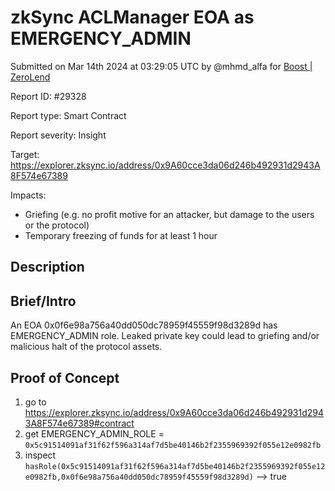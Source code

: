
# zkSync ACLManager EOA as EMERGENCY_ADMIN

Submitted on Mar 14th 2024 at 03:29:05 UTC by @mhmd_alfa for [Boost | ZeroLend](https://immunefi.com/bounty/zerolend-boost/)

Report ID: #29328

Report type: Smart Contract

Report severity: Insight

Target: https://explorer.zksync.io/address/0x9A60cce3da06d246b492931d2943A8F574e67389

Impacts:
- Griefing (e.g. no profit motive for an attacker, but damage to the users or the protocol)
- Temporary freezing of funds for at least 1 hour

## Description
## Brief/Intro
An EOA 0x0f6e98a756a40dd050dc78959f45559f98d3289d has EMERGENCY_ADMIN role. Leaked private key could lead to griefing and/or malicious halt of the protocol assets.


## Proof of Concept

1. go to https://explorer.zksync.io/address/0x9A60cce3da06d246b492931d2943A8F574e67389#contract
2.  get EMERGENCY_ADMIN_ROLE = `0x5c91514091af31f62f596a314af7d5be40146b2f2355969392f055e12e0982fb`
3. inspect `hasRole(0x5c91514091af31f62f596a314af7d5be40146b2f2355969392f055e12e0982fb,0x0f6e98a756a40dd050dc78959f45559f98d3289d)` --> true